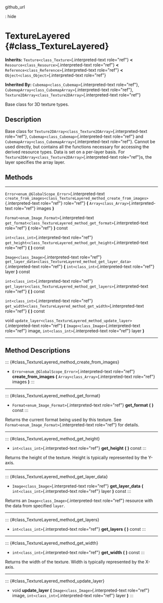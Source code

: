 github\_url

:   hide

TextureLayered {#class_TextureLayered}
==============

**Inherits:** `Texture<class_Texture>`{.interpreted-text role="ref"}
**\<** `Resource<class_Resource>`{.interpreted-text role="ref"} **\<**
`Reference<class_Reference>`{.interpreted-text role="ref"} **\<**
`Object<class_Object>`{.interpreted-text role="ref"}

**Inherited By:** `Cubemap<class_Cubemap>`{.interpreted-text
role="ref"}, `CubemapArray<class_CubemapArray>`{.interpreted-text
role="ref"}, `Texture2DArray<class_Texture2DArray>`{.interpreted-text
role="ref"}

Base class for 3D texture types.

Description
-----------

Base class for `Texture2DArray<class_Texture2DArray>`{.interpreted-text
role="ref"}, `Cubemap<class_Cubemap>`{.interpreted-text role="ref"} and
`CubemapArray<class_CubemapArray>`{.interpreted-text role="ref"}. Cannot
be used directly, but contains all the functions necessary for accessing
the derived resource types. Data is set on a per-layer basis. For
`Texture2DArray<class_Texture2DArray>`{.interpreted-text role="ref"}s,
the layer specifies the array layer.

Methods
-------

  ---------------------------------------------------- ----------------------------------------------------------------------------------------
  `Error<enum_@GlobalScope_Error>`{.interpreted-text   `create_from_images<class_TextureLayered_method_create_from_images>`{.interpreted-text
  role="ref"}                                          role="ref"} **(** `Array<class_Array>`{.interpreted-text role="ref"} images **)**

  `Format<enum_Image_Format>`{.interpreted-text        `get_format<class_TextureLayered_method_get_format>`{.interpreted-text role="ref"} **(**
  role="ref"}                                          **)** const

  `int<class_int>`{.interpreted-text role="ref"}       `get_height<class_TextureLayered_method_get_height>`{.interpreted-text role="ref"} **(**
                                                       **)** const

  `Image<class_Image>`{.interpreted-text role="ref"}   `get_layer_data<class_TextureLayered_method_get_layer_data>`{.interpreted-text
                                                       role="ref"} **(** `int<class_int>`{.interpreted-text role="ref"} layer **)** const

  `int<class_int>`{.interpreted-text role="ref"}       `get_layers<class_TextureLayered_method_get_layers>`{.interpreted-text role="ref"} **(**
                                                       **)** const

  `int<class_int>`{.interpreted-text role="ref"}       `get_width<class_TextureLayered_method_get_width>`{.interpreted-text role="ref"} **(**
                                                       **)** const

  void                                                 `update_layer<class_TextureLayered_method_update_layer>`{.interpreted-text role="ref"}
                                                       **(** `Image<class_Image>`{.interpreted-text role="ref"} image,
                                                       `int<class_int>`{.interpreted-text role="ref"} layer **)**
  ---------------------------------------------------- ----------------------------------------------------------------------------------------

Method Descriptions
-------------------

::: {#class_TextureLayered_method_create_from_images}
-   `Error<enum_@GlobalScope_Error>`{.interpreted-text role="ref"}
    **create\_from\_images** **(**
    `Array<class_Array>`{.interpreted-text role="ref"} images **)**
:::

------------------------------------------------------------------------

::: {#class_TextureLayered_method_get_format}
-   `Format<enum_Image_Format>`{.interpreted-text role="ref"}
    **get\_format** **(** **)** const
:::

Returns the current format being used by this texture. See
`Format<enum_Image_Format>`{.interpreted-text role="ref"} for details.

------------------------------------------------------------------------

::: {#class_TextureLayered_method_get_height}
-   `int<class_int>`{.interpreted-text role="ref"} **get\_height** **(**
    **)** const
:::

Returns the height of the texture. Height is typically represented by
the Y-axis.

------------------------------------------------------------------------

::: {#class_TextureLayered_method_get_layer_data}
-   `Image<class_Image>`{.interpreted-text role="ref"}
    **get\_layer\_data** **(** `int<class_int>`{.interpreted-text
    role="ref"} layer **)** const
:::

Returns an `Image<class_Image>`{.interpreted-text role="ref"} resource
with the data from specified `layer`.

------------------------------------------------------------------------

::: {#class_TextureLayered_method_get_layers}
-   `int<class_int>`{.interpreted-text role="ref"} **get\_layers** **(**
    **)** const
:::

------------------------------------------------------------------------

::: {#class_TextureLayered_method_get_width}
-   `int<class_int>`{.interpreted-text role="ref"} **get\_width** **(**
    **)** const
:::

Returns the width of the texture. Width is typically represented by the
X-axis.

------------------------------------------------------------------------

::: {#class_TextureLayered_method_update_layer}
-   void **update\_layer** **(** `Image<class_Image>`{.interpreted-text
    role="ref"} image, `int<class_int>`{.interpreted-text role="ref"}
    layer **)**
:::
